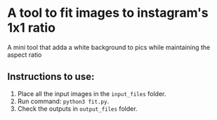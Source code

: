 # A tool to fit images to instagram's 1x1 ratio

A mini tool that adda a white background to pics while maintaining the aspect ratio

## Instructions to use:

1. Place all the input images in the `input_files` folder.
2. Run command: `python3 fit.py`.
3. Check the outputs in `output_files` folder.
